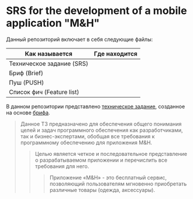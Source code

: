 # SRS for the development of a mobile application "M&H"
Данный репозиторий включает в себя следующие файлы:

Как называется | Где находится
------------ | -------------
Техническое задание (SRS) | <a href="https://github.com/lyashkovnet/srs_for_mh/blob/master/SRS.pdf"><img src="https://img.shields.io/badge/-GitHub-black" alt=""></a> <a href="https://docs.google.com/document/d/1vKD3shRrx7ptxX-zk8Dviiya-3VrqTEi9Vjj8qp2rqc/edit"><img src="https://img.shields.io/badge/-GoogleDocs-blue" alt=""></a>
Бриф (Brief) | <a href="https://github.com/lyashkovnet/srs_for_mh/blob/master/Brief.pdf"><img src="https://img.shields.io/badge/-GitHub-black" alt=""></a> <a href="https://docs.google.com/document/d/1crlU1R-GNdO0Uyu0RhbQuCe2ipawO4Qh5dBJ3b7LX9s/edit"><img src="https://img.shields.io/badge/-GoogleDocs-blue" alt=""></a>
Пуш (PUSH) | <a href="https://github.com/lyashkovnet/srs_for_mh/blob/master/PUSH.pdf"><img src="https://img.shields.io/badge/-GitHub-black" alt=""></a> <a href="https://docs.google.com/spreadsheets/d/1MDbAiV1gtelVyJBKDjMVxhnFnwxRt3UYAwUOO0RQHxU/edit#gid=0"><img src="https://img.shields.io/badge/-GoogleDocs-blue" alt=""></a>
Список фич (Feature list) | <a href="https://github.com/lyashkovnet/srs_for_mh/blob/master/Feature%20list.pdf"><img src="https://img.shields.io/badge/-GitHub-black" alt=""></a> <a href="https://docs.google.com/spreadsheets/d/1jUfpGmXf4lPRpjsLu2DFfLOfRe03XOhSxatNrR-qC5U/edit#gid=0"><img src="https://img.shields.io/badge/-GoogleDocs-blue" alt=""></a>

В данном репозитории представлено [техническое задание](https://github.com/lyashkovnet/srs_for_mh/blob/master/SRS.pdf), созданное на основе [брифа](https://github.com/lyashkovnet/srs_for_mh/blob/master/Brief.pdf).
> Данное ТЗ предназначено для обеспечения общего понимания целей и задач программного обеспечения как разработчиками, так и бизнес-экспертами, обобщая все требования к программному обеспечению для приложения M&H.
>> Целью является четкое и последовательное представление о разрабатываемом приложении и перечислить все требования для него.
>>> Приложение «M&H» - это бесплатный сервис, позволяющий пользователям мгновенно приобретать различные товары (одежда, аксессуары).  
